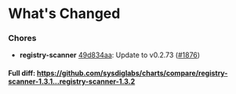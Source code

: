 # What's Changed

### Chores
- **registry-scanner** [49d834aa](https://github.com/sysdiglabs/charts/commit/49d834aaa2edf62a6a950acea6c6a5959ad6b163): Update to v0.2.73 ([#1876](https://github.com/sysdiglabs/charts/issues/1876))
#### Full diff: https://github.com/sysdiglabs/charts/compare/registry-scanner-1.3.1...registry-scanner-1.3.2
